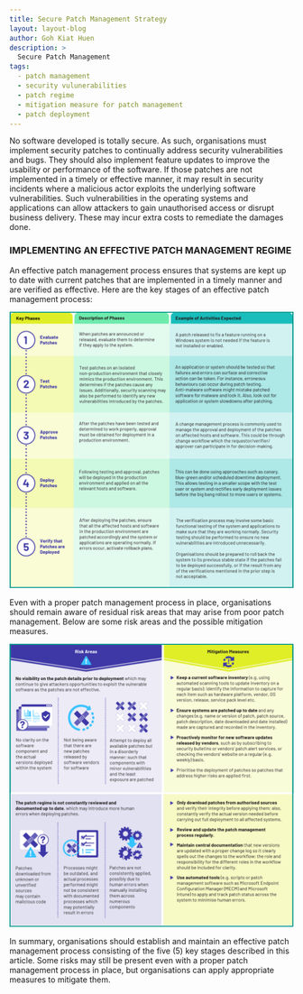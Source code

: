 ```yaml
---
title: Secure Patch Management Strategy
layout: layout-blog
author: Goh Kiat Huen
description: >
  Secure Patch Management
tags:
  - patch management
  - security vulunerabilities
  - patch regime
  - mitigation measure for patch management
  - patch deployment
---
```


No software developed is totally secure. As such, organisations must implement security patches to continually address security vulnerabilities and bugs. They should also implement feature updates to improve the usability or performance of the software. 
If those patches are not implemented in a timely or effective manner, it may result in security incidents where a malicious actor exploits the underlying software vulnerabilities. Such vulnerabilities in the operating systems and applications can allow attackers to gain unauthorised access or disrupt business delivery. These may incur extra costs to remediate the damages done.

### IMPLEMENTING AN EFFECTIVE PATCH MANAGEMENT REGIME

An effective patch management process ensures that systems are kept up to date with current patches that are implemented in a timely manner and are verified as effective. Here are the key stages of an effective patch management process:

![patch_mgmt](/assets/img/pm_keystages.png)


Even with a proper patch management process in place, organisations should remain aware of residual risk areas that may arise from poor patch management. Below are some risk areas and the possible mitigation measures. 

![patch_mgmt](/assets/img/pm_mitigation.png)


In summary, organisations should establish and maintain an effective patch management process consisting of the five (5) key stages described in this article. Some risks may still be present even with a proper patch management process in place, but organisations can apply appropriate measures to mitigate them. 
